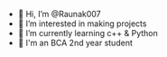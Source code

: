 - 👋 Hi, I’m @Raunak007
- 👀 I’m interested in making projects
- 🌱 I’m currently learning c++ & Python
- 💞️ I'm an BCA 2nd year student


<!---
Raunak007/Raunak007 is a ✨ special ✨ repository because its `README.md` (this file) appears on your GitHub profile.
You can click the Preview link to take a look at your changes.
--->
